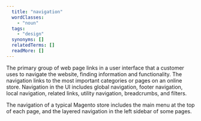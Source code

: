 ```yaml
---
  title: "navigation"
  wordClasses:
    - "noun"
  tags:
    - "design"
  synonyms: []
  relatedTerms: []
  readMore: []
---
```

The primary group of web page links in a user interface that a customer uses to navigate the website, finding information and functionality. The navigation links to the most important categories or pages on an online store. Navigation in the UI includes global navigation, footer navigation, local navigation, related links, utility navigation, breadcrumbs, and filters.

The navigation of a typical Magento store includes the main menu at the top of each page, and the layered navigation in the left sidebar of some pages.
